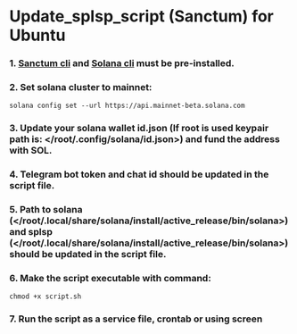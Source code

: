 # Update_splsp_script (Sanctum) for Ubuntu

### 1. [Sanctum cli](https://github.com/igneous-labs/sanctum-spl-stake-pool-cli) and [Solana cli](https://docs.solanalabs.com/cli/install) must be pre-installed.

### 2. Set solana cluster to mainnet:

```
solana config set --url https://api.mainnet-beta.solana.com
```

### 3. Update your solana wallet id.json (If root is used keypair path is: </root/.config/solana/id.json>) and fund the address with SOL.

### 4. Telegram bot token and chat id should be updated in the script file.

### 5. Path to solana (</root/.local/share/solana/install/active_release/bin/solana>) and splsp (</root/.local/share/solana/install/active_release/bin/solana>) should be updated in the script file.

### 6. Make the script executable with command:

```
chmod +x script.sh
```

### 7. Run the script as a service file, crontab or using screen
